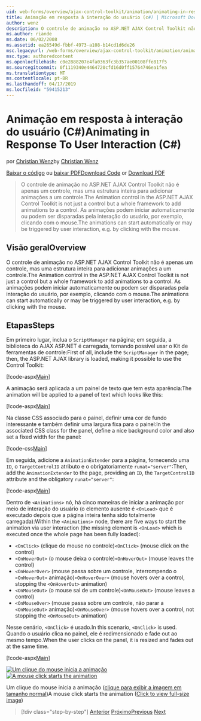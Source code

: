```yaml
---
uid: web-forms/overview/ajax-control-toolkit/animation/animating-in-response-to-user-interaction-cs
title: Animação em resposta à interação do usuário (c#) | Microsoft Docs
author: wenz
description: O controle de animação no ASP.NET AJAX Control Toolkit não é apenas um controle, mas uma estrutura inteira para adicionar animações a um controle. As animações podem estrelas...
ms.author: riande
ms.date: 06/02/2008
ms.assetid: ea26549d-fbbf-4973-a108-b14cd1d6de26
msc.legacyurl: /web-forms/overview/ajax-control-toolkit/animation/animating-in-response-to-user-interaction-cs
msc.type: authoredcontent
ms.openlocfilehash: c0e2888207e4fa0363fc3b357ae00108ffe817f5
ms.sourcegitcommit: 0f1119340e4464720cfd16d0ff15764746ea1fea
ms.translationtype: MT
ms.contentlocale: pt-BR
ms.lasthandoff: 04/17/2019
ms.locfileid: "59415213"
---
```

# <a name="animating-in-response-to-user-interaction-c"></a><span data-ttu-id="640b7-104">Animação em resposta à interação do usuário (C#)</span><span class="sxs-lookup"><span data-stu-id="640b7-104">Animating in Response To User Interaction (C#)</span></span>

<span data-ttu-id="640b7-105">por [Christian Wenz](https://github.com/wenz)</span><span class="sxs-lookup"><span data-stu-id="640b7-105">by [Christian Wenz](https://github.com/wenz)</span></span>

<span data-ttu-id="640b7-106">[Baixar o código](http://download.microsoft.com/download/f/9/a/f9a26acd-8df4-4484-8a18-199e4598f411/Animation6.cs.zip) ou [baixar PDF](http://download.microsoft.com/download/6/7/1/6718d452-ff89-4d3f-a90e-c74ec2d636a3/animation6CS.pdf)</span><span class="sxs-lookup"><span data-stu-id="640b7-106">[Download Code](http://download.microsoft.com/download/f/9/a/f9a26acd-8df4-4484-8a18-199e4598f411/Animation6.cs.zip) or [Download PDF](http://download.microsoft.com/download/6/7/1/6718d452-ff89-4d3f-a90e-c74ec2d636a3/animation6CS.pdf)</span></span>

> <span data-ttu-id="640b7-107">O controle de animação no ASP.NET AJAX Control Toolkit não é apenas um controle, mas uma estrutura inteira para adicionar animações a um controle.</span><span class="sxs-lookup"><span data-stu-id="640b7-107">The Animation control in the ASP.NET AJAX Control Toolkit is not just a control but a whole framework to add animations to a control.</span></span> <span data-ttu-id="640b7-108">As animações podem iniciar automaticamente ou podem ser disparadas pela interação do usuário, por exemplo, clicando com o mouse.</span><span class="sxs-lookup"><span data-stu-id="640b7-108">The animations can start automatically or may be triggered by user interaction, e.g. by clicking with the mouse.</span></span>


## <a name="overview"></a><span data-ttu-id="640b7-109">Visão geral</span><span class="sxs-lookup"><span data-stu-id="640b7-109">Overview</span></span>

<span data-ttu-id="640b7-110">O controle de animação no ASP.NET AJAX Control Toolkit não é apenas um controle, mas uma estrutura inteira para adicionar animações a um controle.</span><span class="sxs-lookup"><span data-stu-id="640b7-110">The Animation control in the ASP.NET AJAX Control Toolkit is not just a control but a whole framework to add animations to a control.</span></span> <span data-ttu-id="640b7-111">As animações podem iniciar automaticamente ou podem ser disparadas pela interação do usuário, por exemplo, clicando com o mouse.</span><span class="sxs-lookup"><span data-stu-id="640b7-111">The animations can start automatically or may be triggered by user interaction, e.g. by clicking with the mouse.</span></span>

## <a name="steps"></a><span data-ttu-id="640b7-112">Etapas</span><span class="sxs-lookup"><span data-stu-id="640b7-112">Steps</span></span>

<span data-ttu-id="640b7-113">Em primeiro lugar, inclua o `ScriptManager` na página; em seguida, a biblioteca do AJAX ASP.NET é carregada, tornando possível usar o Kit de ferramentas de controle:</span><span class="sxs-lookup"><span data-stu-id="640b7-113">First of all, include the `ScriptManager` in the page; then, the ASP.NET AJAX library is loaded, making it possible to use the Control Toolkit:</span></span>

[!code-aspx[Main](animating-in-response-to-user-interaction-cs/samples/sample1.aspx)]

<span data-ttu-id="640b7-114">A animação será aplicada a um painel de texto que tem esta aparência:</span><span class="sxs-lookup"><span data-stu-id="640b7-114">The animation will be applied to a panel of text which looks like this:</span></span>

[!code-aspx[Main](animating-in-response-to-user-interaction-cs/samples/sample2.aspx)]

<span data-ttu-id="640b7-115">Na classe CSS associado para o painel, definir uma cor de fundo interessante e também definir uma largura fixa para o painel:</span><span class="sxs-lookup"><span data-stu-id="640b7-115">In the associated CSS class for the panel, define a nice background color and also set a fixed width for the panel:</span></span>

[!code-css[Main](animating-in-response-to-user-interaction-cs/samples/sample3.css)]

<span data-ttu-id="640b7-116">Em seguida, adicione a `AnimationExtender` para a página, fornecendo uma `ID`, o `TargetControlID` atributo e o obrigatoriamente `runat="server"`:</span><span class="sxs-lookup"><span data-stu-id="640b7-116">Then, add the `AnimationExtender` to the page, providing an `ID`, the `TargetControlID` attribute and the obligatory `runat="server"`:</span></span>

[!code-aspx[Main](animating-in-response-to-user-interaction-cs/samples/sample4.aspx)]

<span data-ttu-id="640b7-117">Dentro de `<Animations>` nó, há cinco maneiras de iniciar a animação por meio de interação do usuário (o elemento ausente é `<OnLoad>` que é executado depois que a página inteira tenha sido totalmente carregada):</span><span class="sxs-lookup"><span data-stu-id="640b7-117">Within the `<Animations>` node, there are five ways to start the animation via user interaction (the missing element is `<OnLoad>` which is executed once the whole page has been fully loaded):</span></span>

- <span data-ttu-id="640b7-118">`<OnClick>` (clique do mouse no controle)</span><span class="sxs-lookup"><span data-stu-id="640b7-118">`<OnClick>` (mouse click on the control)</span></span>
- <span data-ttu-id="640b7-119">`<OnHoverOut>` (o mouse deixa o controle)</span><span class="sxs-lookup"><span data-stu-id="640b7-119">`<OnHoverOut>` (mouse leaves the control)</span></span>
- <span data-ttu-id="640b7-120">`<OnHoverOver>` (mouse passa sobre um controle, interrompendo o `<OnHoverOut>` animação)</span><span class="sxs-lookup"><span data-stu-id="640b7-120">`<OnHoverOver>` (mouse hovers over a control, stopping the `<OnHoverOut>` animation)</span></span>
- <span data-ttu-id="640b7-121">`<OnMouseOut>` (o mouse sai de um controle)</span><span class="sxs-lookup"><span data-stu-id="640b7-121">`<OnMouseOut>` (mouse leaves a control)</span></span>
- <span data-ttu-id="640b7-122">`<OnMouseOver>` (mouse passa sobre um controle, não parar a `<OnMouseOut>` animação)</span><span class="sxs-lookup"><span data-stu-id="640b7-122">`<OnMouseOver>` (mouse hovers over a control, not stopping the `<OnMouseOut>` animation)</span></span>

<span data-ttu-id="640b7-123">Nesse cenário, `<OnClick>` é usado.</span><span class="sxs-lookup"><span data-stu-id="640b7-123">In this scenario, `<OnClick>` is used.</span></span> <span data-ttu-id="640b7-124">Quando o usuário clica no painel, ele é redimensionado e fade out ao mesmo tempo.</span><span class="sxs-lookup"><span data-stu-id="640b7-124">When the user clicks on the panel, it is resized and fades out at the same time.</span></span>

[!code-aspx[Main](animating-in-response-to-user-interaction-cs/samples/sample5.aspx)]


<span data-ttu-id="640b7-125">[![Um clique do mouse inicia a animação](animating-in-response-to-user-interaction-cs/_static/image2.png)](animating-in-response-to-user-interaction-cs/_static/image1.png)</span><span class="sxs-lookup"><span data-stu-id="640b7-125">[![A mouse click starts the animation](animating-in-response-to-user-interaction-cs/_static/image2.png)](animating-in-response-to-user-interaction-cs/_static/image1.png)</span></span>

<span data-ttu-id="640b7-126">Um clique do mouse inicia a animação ([clique para exibir a imagem em tamanho normal](animating-in-response-to-user-interaction-cs/_static/image3.png))</span><span class="sxs-lookup"><span data-stu-id="640b7-126">A mouse click starts the animation ([Click to view full-size image](animating-in-response-to-user-interaction-cs/_static/image3.png))</span></span>

> [!div class="step-by-step"]
> <span data-ttu-id="640b7-127">[Anterior](picking-one-animation-out-of-a-list-cs.md)
> [Próximo](disabling-actions-during-animation-cs.md)</span><span class="sxs-lookup"><span data-stu-id="640b7-127">[Previous](picking-one-animation-out-of-a-list-cs.md)
[Next](disabling-actions-during-animation-cs.md)</span></span>
